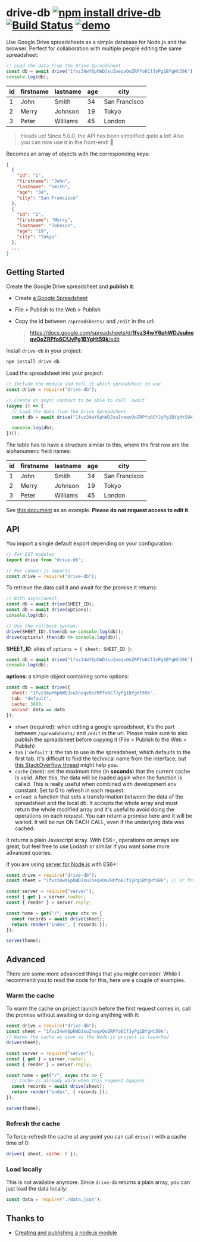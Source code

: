 # drive-db [![npm install drive-db](https://img.shields.io/badge/npm%20install-drive--db-blue.svg)](https://www.npmjs.com/package/drive-db) [![Build Status](https://travis-ci.org/franciscop/drive-db.svg)](https://travis-ci.org/franciscop/drive-db) [![demo](https://img.shields.io/badge/demo-blue.svg)](https://jsfiddle.net/franciscop/1w4t7mc5/)

Use Google Drive spreadsheets as a simple database for Node.js and the browser. Perfect for collaboration with multiple people editing the same spreadsheet:

```js
// Load the data from the Drive Spreadsheet
const db = await drive("1fvz34wY6phWDJsuIneqvOoZRPfo6CfJyPg1BYgHt59k");
console.log(db);
```

| id | firstname | lastname | age | city          |
|----|-----------|----------|-----|---------------|
| 1  | John      | Smith    | 34  | San Francisco |
| 2  | Merry     | Johnson  | 19  | Tokyo         |
| 3  | Peter     | Williams | 45  | London        |

> Heads up! Since 5.0.0, the API has been simplified quite a lot! Also you can now use it in the front-end! 🎉

Becomes an array of objects with the corresponding keys:

```json
[
  {
    "id": "1",
    "firstname": "John",
    "lastname": "Smith",
    "age": "34",
    "city": "San Francisco"
  },
  {
    "id": "2",
    "firstname": "Merry",
    "lastname": "Johnson",
    "age": "19",
    "city": "Tokyo"
  },
  ...
]
```



## Getting Started

Create the Google Drive spreadsheet and **publish it**:

- Create [a Google Spreadsheet](https://www.google.com/sheets/about/)
- File > Publish to the Web > Publish
- Copy the id between `/spreadsheets/` and `/edit` in the url:

    > [https://docs.google.com/spreadsheets/d/<strong>1fvz34wY6phWDJsuIneqvOoZRPfo6CfJyPg1BYgHt59k</strong>/edit](https://docs.google.com/spreadsheets/d/1fvz34wY6phWDJsuIneqvOoZRPfo6CfJyPg1BYgHt59k/edit)

Install `drive-db` in your project:

```bash
npm install drive-db
```

Load the spreadsheet into your project:

```js
// Include the module and tell it which spreadsheet to use
const drive = require("drive-db");

// Create an async context to be able to call `await`
(async () => {
  // Load the data from the Drive Spreadsheet
  const db = await drive("1fvz34wY6phWDJsuIneqvOoZRPfo6CfJyPg1BYgHt59k");

  console.log(db);
})();
```

The table has to have a structure similar to this, where the first row are the alphanumeric field names:

| id | firstname | lastname | age | city          |
|----|-----------|----------|-----|---------------|
| 1  | John      | Smith    | 34  | San Francisco |
| 2  | Merry     | Johnson  | 19  | Tokyo         |
| 3  | Peter     | Williams | 45  | London        |

See [this document](https://docs.google.com/spreadsheets/d/1fvz34wY6phWDJsuIneqvOoZRPfo6CfJyPg1BYgHt59k/edit#gid=0) as an example. **Please do not request access to edit it**.



## API

You import a single default export depending on your configuration:

```js
// For ES7 modules
import drive from "drive-db";

// For common.js imports
const drive = require("drive-db");
```

To retrieve the data call it and await for the promise it returns:

```js
// With async/await:
const db = await drive(SHEET_ID);
const db = await drive(options);
console.log(db);

// Use the callback syntax:
drive(SHEET_ID).then(db => console.log(db));
drive(options).then(db => console.log(db));
```

**SHEET_ID**: alias of `options = { sheet: SHEET_ID }`:

```js
const db = await drive("1fvz34wY6phWDJsuIneqvOoZRPfo6CfJyPg1BYgHt59k");
console.log(db);
```

**options**: a simple object containing some options:

```js
const db = await drive({
  sheet: "1fvz34wY6phWDJsuIneqvOoZRPfo6CfJyPg1BYgHt59k",
  tab: "default",
  cache: 3600,
  onload: data => data
});
```

- `sheet` (required): when editing a google spreadsheet, it's the part between `/spreadsheets/` and `/edit` in the url. Please make sure to also publish the spreadsheet before copying it (File > Publish to the Web > Publish)
- `tab` (`'default'`): the tab to use in the spreadsheet, which defaults to the first tab. It's difficult to find the technical name from the interface, but [this StackOverflow thread](https://stackoverflow.com/q/24531351/938236) might help you.
- `cache` (`3600`): set the maximum time (in **seconds**) that the current cache is valid. After this, the data will be loaded again when the function is called. This is really useful when combined with development env constant. Set to 0 to refresh in each request.
- `onload`: a function that sets a transformation between the data of the spreadsheet and the local db. It accepts the whole array and must return the whole modified array and it's useful to avoid doing the operations on each request. You can return a promise here and it will be waited. It will be run ON EACH CALL, even if the underlying data was cached.

It returns a plain Javascript array. With ES6+, operations on arrays are great, but feel free to use Lodash or similar if you want some more advanced queries.

If you are using [server for Node.js](https://serverjs.io/) with ES6+:

```js
const drive = require("drive-db");
const sheet = "1fvz34wY6phWDJsuIneqvOoZRPfo6CfJyPg1BYgHt59k"; // Or from .env

const server = require("server");
const { get } = server.router;
const { render } = server.reply;

const home = get("/", async ctx => {
  const records = await drive(sheet);
  return render("index", { records });
});

server(home);
```

## Advanced

There are some more advanced things that you might consider. While I recommend you to read the code for this, here are a couple of examples.


### Warm the cache

To warm the cache on project launch before the first request comes in, call the promise without awaiting or doing anything with it:

```js
const drive = require("drive-db");
const sheet = "1fvz34wY6phWDJsuIneqvOoZRPfo6CfJyPg1BYgHt59k";
// Warms the cache as soon as the Node.js project is launched
drive(sheet);

const server = require("server");
const { get } = server.router;
const { render } = server.reply;

const home = get("/", async ctx => {
  // Cache is already warm when this request happens
  const records = await drive(sheet);
  return render("index", { records });
});

server(home);
```


### Refresh the cache

To force-refresh the cache at any point you can call `drive()` with a cache time of 0:

```js
drive({ sheet, cache: 0 });
```

### Load locally

This is not available anymore. Since `drive-db` returns a plain array, you can just load the data locally:

```js
const data = require("./data.json");
```



## Thanks to

- [Creating and publishing a node.js module](https://quickleft.com/blog/creating-and-publishing-a-node-js-module/)
